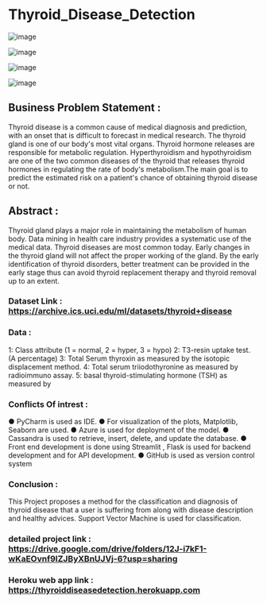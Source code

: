 # Thyroid_Disease_Detection
![image](https://user-images.githubusercontent.com/76562485/132291199-97779575-12ee-4efe-9ab0-ec825fccec39.png)

![image](https://user-images.githubusercontent.com/76562485/132291243-b3ef73e4-7490-411c-8d7b-59d318ebbc8b.png)

![image](https://user-images.githubusercontent.com/76562485/132291290-e187a3de-4258-4b89-9e99-327f129fdd29.png)

![image](https://user-images.githubusercontent.com/76562485/132290577-7688f047-8f1e-49a2-815a-609ef72dd7bc.png)


## Business Problem Statement :
  Thyroid disease is a common cause of medical diagnosis and prediction, with an onset that is difficult to forecast in medical research. The thyroid gland is one of our body's most vital organs. Thyroid hormone releases are responsible for metabolic regulation. Hyperthyroidism and hypothyroidism are one of the two common diseases of the thyroid that releases thyroid hormones in regulating the rate of body's metabolism.The main goal is to predict the estimated risk on a patient's chance of obtaining thyroid  disease or not.
## Abstract :
Thyroid gland plays a major role in maintaining the metabolism of human body. Data mining in health care industry provides a systematic use of the medical data. Thyroid diseases are most common today. Early changes in the thyroid gland will not affect the proper working of the gland. By the early identification of thyroid disorders, better treatment can be provided in the early stage thus can avoid thyroid replacement therapy and thyroid removal up to an extent.
### Dataset Link :  https://archive.ics.uci.edu/ml/datasets/thyroid+disease
### Data :
  1:	Class attribute (1 = normal, 2 = hyper, 3 = hypo)
	2:	T3-resin uptake test. (A percentage)
	3:	Total Serum thyroxin as measured by the isotopic
		displacement method. 
	4: 	Total serum triiodothyronine as measured by radioimmuno
		assay.
	5: 	basal thyroid-stimulating hormone (TSH) as measured by 
  ### Conflicts Of intrest :
      
●	PyCharm is used as IDE.
●	For visualization of the plots, Matplotlib, Seaborn are used.
●	Azure is used for deployment of the model.
●	Cassandra is used to retrieve, insert, delete, and update the database.
●	Front end development is done using Streamlit , Flask is used for backend development and for API development.
●	GitHub is used as version control system
### Conclusion :
This Project proposes a method for the classification and diagnosis of thyroid disease that a user is suffering from along with disease description and healthy advices. Support Vector Machine is used for classification.
### detailed project link :  https://drive.google.com/drive/folders/12J-i7kF1-wKaEOvnf9IZJByXBnUJVj-6?usp=sharing
### Heroku  web app link :  https://thyroiddiseasedetection.herokuapp.com
